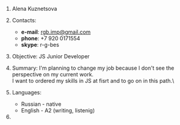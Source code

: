 1) Alena Kuznetsova
2) Contacts:
    - **e-mail**: rgb.imp@gmail.com
    - **phone**: +7 920 0171554
    - **skype**: r-g-bes
2) Objective: JS Junior Developer
3) Summary:
    I'm planning to change my job because I don't see the perspective on my current work.\
    I want to ordered my skills in JS at fisrt and to go on in this path.\

3) Languages:
    - Russian - native
    - English - A2 (writing, listenig)
4) 
